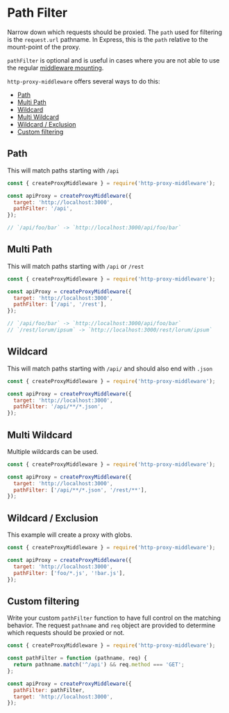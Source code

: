 # Path Filter

Narrow down which requests should be proxied. The `path` used for filtering is the `request.url` pathname. In Express, this is the `path` relative to the mount-point of the proxy.

`pathFilter` is optional and is useful in cases where you are not able to use the regular [middleware mounting](http://expressjs.com/en/4x/api.html#app.use).

`http-proxy-middleware` offers several ways to do this:

- [Path](#path)
- [Multi Path](#multi-path)
- [Wildcard](#wildcard)
- [Multi Wildcard](#multi-wildcard)
- [Wildcard / Exclusion](#wildcard--exclusion)
- [Custom filtering](#custom-filtering)

## Path

This will match paths starting with `/api`

```javascript
const { createProxyMiddleware } = require('http-proxy-middleware');

const apiProxy = createProxyMiddleware({
  target: 'http://localhost:3000',
  pathFilter: '/api',
});

// `/api/foo/bar` -> `http://localhost:3000/api/foo/bar`
```

## Multi Path

This will match paths starting with `/api` or `/rest`

```javascript
const { createProxyMiddleware } = require('http-proxy-middleware');

const apiProxy = createProxyMiddleware({
  target: 'http://localhost:3000',
  pathFilter: ['/api', '/rest'],
});

// `/api/foo/bar` -> `http://localhost:3000/api/foo/bar`
// `/rest/lorum/ipsum` -> `http://localhost:3000/rest/lorum/ipsum`
```

## Wildcard

This will match paths starting with `/api/` and should also end with `.json`

```javascript
const { createProxyMiddleware } = require('http-proxy-middleware');

const apiProxy = createProxyMiddleware({
  target: 'http://localhost:3000',
  pathFilter: '/api/**/*.json',
});
```

## Multi Wildcard

Multiple wildcards can be used.

```javascript
const { createProxyMiddleware } = require('http-proxy-middleware');

const apiProxy = createProxyMiddleware({
  target: 'http://localhost:3000',
  pathFilter: ['/api/**/*.json', '/rest/**'],
});
```

## Wildcard / Exclusion

This example will create a proxy with globs.

```javascript
const { createProxyMiddleware } = require('http-proxy-middleware');

const apiProxy = createProxyMiddleware({
  target: 'http://localhost:3000',
  pathFilter: ['foo/*.js', '!bar.js'],
});
```

## Custom filtering

Write your custom `pathFilter` function to have full control on the matching behavior.
The request `pathname` and `req` object are provided to determine which requests should be proxied or not.

```javascript
const { createProxyMiddleware } = require('http-proxy-middleware');

const pathFilter = function (pathname, req) {
  return pathname.match('^/api') && req.method === 'GET';
};

const apiProxy = createProxyMiddleware({
  pathFilter: pathFilter,
  target: 'http://localhost:3000',
});
```
